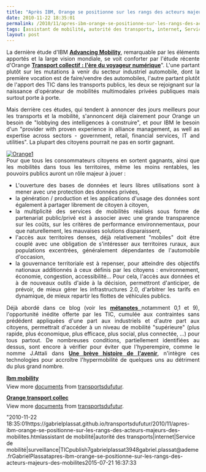 ```yaml
---
title: "Après IBM, Orange se positionne sur les rangs des acteurs majeurs des mobilités"
date: 2010-11-22 18:35:01
permalink: /2010/11/apres-ibm-orange-se-positionne-sur-les-rangs-des-acteurs-majeurs-des-mobilites.html
tags: [assistant de mobilité, autorité des transports, internet, Service de mobilité, surveillance, TIC]
layout: post
---
```


<p style="text-align: justify">La dernière étude d'IBM <strong><a href="http://www-935.ibm.com/services/us/gbs/thoughtleadership/ibv-ibm-global-mobility.html" target="_blank">Advancing Mobility</a></strong>, remarquable par les éléments apportés et la large vision mondiale, se voit conforter par l'étude récente d'Orange <strong><a href="http://www.orange-business.com/fr/entreprise/contenus/mediatheque/livres-blancs/transport-collectif.jsp" target="_blank">Transport collectif : l'ère du voyageur numérique</a></strong>". L'une partant plutôt sur les mutations à venir du secteur industriel automobile, dont la première vocation est de faire/vendre des automobiles, l'autre partant plutôt de l'apport des TIC dans les transports publics, les deux se rejoignant sur la naissance d'opérateur de mobilités multimodales privées publiques mais surtout porte à porte.</p> <p style="text-align: justify">Mais derrière ces études, qui tendent à annoncer des jours meilleurs pour les transports et la mobilité, s'annoncent déjà clairement pour Orange un besoin de "lobbying des intelligences à construire", et pour IBM le besoin d'un "provider with proven experience in alliance management, as well as expertise across sectors - government, retail, financial services, IT and utilities". La plupart des citoyens pourrait ne pas en sortir gagnant. </p>  <!--more-->   <p style="text-align: justify"><a href="https://gabrielplassat.github.io/transportsdufutur/wp-content/uploads/sites/6/old/6a0120a66d2ad4970b0134896e606e970c-800wi.jpg" rel="lightbox"><img alt="Orange1" class="asset  asset-image at-xid-6a0120a66d2ad4970b0134896e606e970c" src="/wp-content/uploads/sites/6/old/6a0120a66d2ad4970b0134896e606e970c-500wi.jpg" style="margin-left: automargin-right: auto" title="Orange1" /></a> <br />Pour que tous les consommateurs citoyens en sortent gagnants, ainsi que les mobilités dans tous les territoires, même les moins rentables, les pouvoirs publics auront un rôle majeur à jouer :</p> <ul> <li> <div style="text-align: justify">L'ouverture des bases de données et leurs libres utilisations sont à mener avec une protection des données privées,</div> </li> <li> <div style="text-align: justify">la génération / production et les applications d'usage des données sont également à partager librement de citoyen à citoyen,</div> </li> <li> <div style="text-align: justify">la multiplicité des services de mobilités réalisés sous forme de partenariat public/privé est à associer avec une grande transparence sur les coûts, sur les critères de performance environnementaux, pour que naturellement, les mauvaises solutions disparaissent,</div> </li> <li> <div style="text-align: justify">l'accès aux territoires denses, déjà relativement "mobiles" doit être couplé avec une obligation de s'intéresser aux territoires ruraux, aux populations excentrées, généralement dépendantes de l'automobile d'occasion,</div> </li> <li> <div style="text-align: justify">la gouvernance territoriale est à repenser, pour atteindre des objectifs nationaux additionnés à ceux définis par les citoyens : environnement, économie, congestion, accessibilité... Pour cela, l'accès aux données et à de nouveaux outils d'aide à la décision, permettront d'anticiper, de prévoir, de mieux gérer les infrastructures 2.0, d'arbitrer les tarifs en dynamique, de mieux repartir les flottes de véhicules publics.</div> </li> </ul> <p style="text-align: justify">Déjà abordé dans ce blog (voir les <strong><a href="https://gabrielplassat.github.io/transportsdufutur/les-metanotes-tdf-transports-du-futur" target="_blank">métanotes </a></strong>notamment 0,1 et 9), l'opportunité inédite offerte par les TIC, cumulée aux contraintes sans prédédent appliquées d'une part aux industriels et d'autre part aux citoyens, permettrait d'accéder à un niveau de mobilité "supérieure" (plus rapide, plus économique, plus efficace, plus social, plus connectée, ...) pour tous partout. De nombreuses conditions, partiellement identifiées au dessus, sont encore à vérifier pour éviter que l'hyperempire, comme le nomme J.Attali dans <strong><a href="http://www.amazon.fr/br%C3%A8ve-histoire-lavenir-Jacques-Attali/dp/2213631301" target="_blank">Une brève histoire de l'avenir</a></strong>, n'intègre ces technologies pour accroître l'hypermobilité de quelques uns au détriment du plus grand nombre.</p> <div id="__ss_5863436" style="width: 477px"><strong style="margin: 12px 0 4px"><a href="http://www.slideshare.net/transportsdufutur/ibm-mobility" title="Ibm mobility">Ibm mobility</a></strong>        <div style="padding: 5px 0 12px">View more <a href="http://www.slideshare.net/">documents</a> from <a href="http://www.slideshare.net/transportsdufutur">transportsdufutur</a>.</div> </div> <div id="__ss_5863348" style="width: 477px"><strong style="margin: 12px 0 4px"><a href="http://www.slideshare.net/transportsdufutur/orange-transport-collec" title="Orange transport collec">Orange transport collec</a></strong>        <div style="padding: 5px 0 12px">View more <a href="http://www.slideshare.net/">documents</a> from <a href="http://www.slideshare.net/transportsdufutur">transportsdufutur</a>.</div> </div>"2010-11-22 18:35:01https://gabrielplassat.github.io/transportsdufutur/2010/11/apres-ibm-orange-se-positionne-sur-les-rangs-des-acteurs-majeurs-des-mobilites.htmlassistant de mobilité|autorité des transports|internet|Service de mobilité|surveillance|TICpublish7gabrielplassat3948gabriel.plassat@ademe.frGabrielPlassatapres-ibm-orange-se-positionne-sur-les-rangs-des-acteurs-majeurs-des-mobilites2015-07-21 16:37:33
